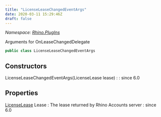 ```yaml
---
title: "LicenseLeaseChangedEventArgs"
date: 2020-03-11 15:29:46Z
draft: false
---
```


*Namespace: [Rhino.PlugIns](../)*

Arguments for OnLeaseChangedDelegate
```cs
public class LicenseLeaseChangedEventArgs
```
## Constructors

LicenseLeaseChangedEventArgs(LicenseLease lease)
: 
: since 6.0
## Properties

[LicenseLease](/rhinocommon/rhino/plugins/licenselease/) Lease
: The lease returned by Rhino Accounts server
: since 6.0
